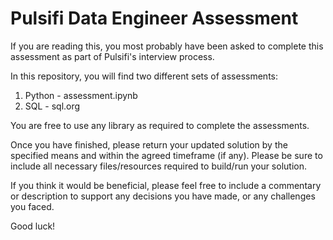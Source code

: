 # Pulsifi Data Engineer Assessment

If you are reading this, you most probably have been asked to complete this assessment as part of Pulsifi's interview process.

In this repository, you will find two different sets of assessments:
1. Python - assessment.ipynb
2. SQL - sql.org

You are free to use any library as required to complete the assessments.

Once you have finished, please return your updated solution by the specified means and within the agreed timeframe (if any). Please be sure to include all necessary files/resources required to build/run your solution.

If you think it would be beneficial, please feel free to include a commentary or description to support any decisions you have made, or any challenges you faced.

Good luck!


